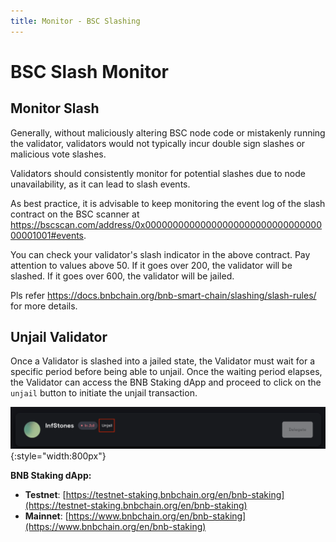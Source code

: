 ```yaml
---
title: Monitor - BSC Slashing
---
```



# BSC Slash Monitor

## Monitor Slash

Generally, without maliciously altering BSC node code or mistakenly running the validator, validators would not typically incur double sign slashes or malicious vote slashes.

Validators should consistently monitor for potential slashes due to node unavailability, as it can lead to slash events.

As best practice, it is advisable to  keep monitoring the event log of the slash contract on the BSC scanner at 
<https://bscscan.com/address/0x0000000000000000000000000000000000001001#events>.

You can check your validator's slash indicator in the above contract. Pay attention to values above 50. If it goes over 200, the validator will be slashed. If it goes over 600, the validator will be jailed.

Pls refer https://docs.bnbchain.org/bnb-smart-chain/slashing/slash-rules/ for more details.

## Unjail Validator

Once a Validator is slashed into a jailed state, the Validator must wait for a specific period before being able to unjail.
Once the waiting period elapses, the Validator can access the BNB Staking dApp and proceed to click on the `unjail` button to initiate the unjail transaction.

![](../img/slashing/slash01.png){:style="width:800px"}

**BNB Staking dApp:**

- **Testnet**: [https://testnet-staking.bnbchain.org/en/bnb-staking](https://testnet-staking.bnbchain.org/en/bnb-staking)
- **Mainnet**: [https://www.bnbchain.org/en/bnb-staking](https://www.bnbchain.org/en/bnb-staking)
